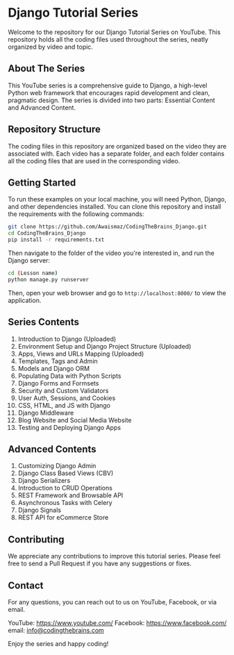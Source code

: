# Django Tutorial Series

Welcome to the repository for our Django Tutorial Series on YouTube. This repository holds all the coding files used throughout the series, neatly organized by video and topic.

## About The Series

This YouTube series is a comprehensive guide to Django, a high-level Python web framework that encourages rapid development and clean, pragmatic design. The series is divided into two parts: Essential Content and Advanced Content.

## Repository Structure

The coding files in this repository are organized based on the video they are associated with. Each video has a separate folder, and each folder contains all the coding files that are used in the corresponding video.

## Getting Started

To run these examples on your local machine, you will need Python, Django, and other dependencies installed. You can clone this repository and install the requirements with the following commands:

```bash
git clone https://github.com/Awaismaz/CodingTheBrains_Django.git
cd CodingTheBrains_Django
pip install -r requirements.txt
```

Then navigate to the folder of the video you're interested in, and run the Django server:

```bash
cd (Lesson name)
python manage.py runserver
```

Then, open your web browser and go to `http://localhost:8000/` to view the application.

## Series Contents

1. Introduction to Django (Uploaded)
2. Environment Setup and Django Project Structure (Uploaded)
3. Apps, Views and URLs Mapping (Uploaded)
4. Templates, Tags and Admin
5. Models and Django ORM
6. Populating Data with Python Scripts
7. Django Forms and Formsets
8. Security and Custom Validators
9. User Auth, Sessions, and Cookies
10. CSS, HTML, and JS with Django
11. Django Middleware
12. Blog Website and Social Media Website
13. Testing and Deploying Django Apps

## Advanced Contents

1. Customizing Django Admin
2. Django Class Based Views (CBV)
3. Django Serializers
4. Introduction to CRUD Operations
5. REST Framework and Browsable API
6. Asynchronous Tasks with Celery
7. Django Signals
8. REST API for eCommerce Store

## Contributing

We appreciate any contributions to improve this tutorial series. Please feel free to send a Pull Request if you have any suggestions or fixes.

## Contact

For any questions, you can reach out to us on YouTube, Facebook, or via email.

YouTube: https://www.youtube.com/
Facebook: https://www.facebook.com/
email: info@codingthebrains.com


Enjoy the series and happy coding!
